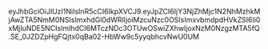 eyJhbGciOiJIUzI1NiIsInR5cCI6IkpXVCJ9.eyJpZCI6IjY3NjZhMjc1N2NhMzhkMjAwZTA5NmM0NSIsImxhdGl0dWRlIjoiMzcuNzc0OSIsImxvbmdpdHVkZSI6Ii0xMjIuNDE5NCIsImlhdCI6MTczNDc3OTUwOSwiZXhwIjoxNzM0NzgzMTA5fQ.SE_0JZDZpHgFQjtx0qBa02-HbWw9c5yyqbhcvNwU0UM